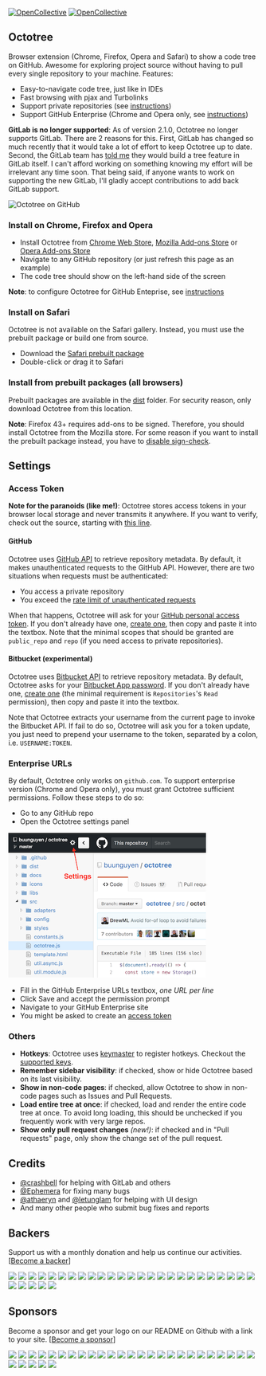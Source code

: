 [![OpenCollective](https://opencollective.com/octotree/backers/badge.svg)](#backers)
[![OpenCollective](https://opencollective.com/octotree/sponsors/badge.svg)](#sponsors)

## Octotree
Browser extension (Chrome, Firefox, Opera and Safari) to show a code tree on GitHub. Awesome for exploring project source without having to pull every single repository to your machine. Features:

* Easy-to-navigate code tree, just like in IDEs
* Fast browsing with pjax and Turbolinks
* Support private repositories (see [instructions](#access-token))
* Support GitHub Enterprise (Chrome and Opera only, see [instructions](#enterprise-urls))

__GitLab is no longer supported__:
As of version 2.1.0, Octotree no longer supports GitLab. There are 2 reasons for this. First, GitLab has changed so much recently that it would take a lot of effort to keep Octotree up to date. Second, the GitLab team has [told me](https://github.com/buunguyen/octotree/issues/265) they would build a tree feature in GitLab itself. I can't afford working on something knowing my effort will be irrelevant any time soon. That being said, if anyone wants to work on supporting the new GitLab, I'll gladly accept contributions to add back GitLab support.

![Octotree on GitHub](docs/chrome-github.png)


### Install on Chrome, Firefox and Opera
* Install Octotree from [Chrome Web Store](https://chrome.google.com/webstore/detail/octotree/bkhaagjahfmjljalopjnoealnfndnagc), [Mozilla Add-ons Store](https://addons.mozilla.org/en-US/firefox/addon/octotree/) or [Opera Add-ons Store](https://addons.opera.com/en/extensions/details/octotree/)
* Navigate to any GitHub repository (or just refresh this page as an example)
* The code tree should show on the left-hand side of the screen

__Note__: to configure Octotree for GitHub Enteprise, see [instructions](#enterprise-urls)

### Install on Safari

Octotree is not available on the Safari gallery. Instead, you must use the prebuilt package or build one from source.

* Download the [Safari prebuilt package](https://github.com/buunguyen/octotree/blob/master/dist/safari.safariextz?raw=true)
* Double-click or drag it to Safari

### Install from prebuilt packages (all browsers)

Prebuilt packages are available in the  [dist](https://github.com/buunguyen/octotree/tree/master/dist) folder. For security reason, only download Octotree from this location.

__Note__: Firefox 43+ requires add-ons to be signed. Therefore, you should install Octotree from the Mozilla store. For some reason if you want to install the prebuilt package instead, you have to [disable sign-check](https://github.com/buunguyen/octotree/issues/220#issuecomment-166012724).

## Settings
### Access Token

__Note for the paranoids (like me!)__: Octotree stores access tokens in your browser local storage and never transmits it anywhere. If you want to verify, check out the source, starting with [this line](https://github.com/buunguyen/octotree/blob/master/src/view.options.js#L77).

#### GitHub
Octotree uses [GitHub API](https://developer.github.com/v3/) to retrieve repository metadata. By default, it makes unauthenticated requests to the GitHub API. However, there are two situations when requests must be authenticated:

* You access a private repository
* You exceed the [rate limit of unauthenticated requests](https://developer.github.com/v3/#rate-limiting)

When that happens, Octotree will ask for your [GitHub personal access token](https://help.github.com/articles/creating-an-access-token-for-command-line-use). If you don't already have one, [create one](https://github.com/settings/tokens/new), then copy and paste it into the textbox. Note that the minimal scopes that should be granted are `public_repo` and `repo` (if you need access to private repositories).

#### Bitbucket (experimental)
Octotree uses [Bitbucket API](https://confluence.atlassian.com/bitbucket/repositories-endpoint-1-0-296092719.html) to retrieve repository metadata. By default, Octotree asks for your [Bitbucket App password](https://confluence.atlassian.com/bitbucket/app-passwords-828781300.html). If you don't already have one, [create one](https://bitbucket.org/account/admin/app-passwords) (the minimal requirement is `Repositories`'s `Read` permission), then copy and paste it into the textbox.

Note that Octotree extracts your username from the current page to invoke the Bitbucket API. If fail to do so, Octotree will ask you for a token update, you just need to prepend your username to the token, separated by a colon, i.e. `USERNAME:TOKEN`.

### Enterprise URLs
By default, Octotree only works on `github.com`. To support enterprise version (Chrome and Opera only), you must grant Octotree sufficient permissions. Follow these steps to do so:

* Go to any GitHub repo
* Open the Octotree settings panel

![Settings](docs/settings.jpg)

* Fill in the GitHub Enterprise URLs textbox, _one URL per line_
* Click Save and accept the permission prompt
* Navigate to your GitHub Enterprise site
* You might be asked to create an [access token](#access-token)

### Others
* __Hotkeys__: Octotree uses [keymaster](https://github.com/madrobby/keymaster) to register hotkeys. Checkout the [supported keys](https://github.com/madrobby/keymaster#supported-keys).
* __Remember sidebar visibility__: if checked, show or hide Octotree based on its last visibility.
* __Show in non-code pages__: if checked, allow Octotree to show in non-code pages such as Issues and Pull Requests.
* __Load entire tree at once__: if checked, load and render the entire code tree at once. To avoid long loading, this should be unchecked if you frequently work with very large repos.
* __Show only pull request changes__ _(new!)_: if checked and in "Pull requests" page, only show the change set of the pull request.

## Credits
* [@crashbell](https://github.com/crashbell) for helping with GitLab and others
* [@Ephemera](https://github.com/Ephemera) for fixing many bugs
* [@athaeryn](https://github.com/athaeryn) and [@letunglam](https://github.com/letunglam) for helping with UI design
* And many other people who submit bug fixes and reports

## Backers

Support us with a monthly donation and help us continue our activities. [[Become a backer](https://opencollective.com/octotree#backer)]

<a href="https://opencollective.com/octotree/backer/0/website" target="_blank"><img src="https://opencollective.com/octotree/backer/0/avatar.svg"></a>
<a href="https://opencollective.com/octotree/backer/1/website" target="_blank"><img src="https://opencollective.com/octotree/backer/1/avatar.svg"></a>
<a href="https://opencollective.com/octotree/backer/2/website" target="_blank"><img src="https://opencollective.com/octotree/backer/2/avatar.svg"></a>
<a href="https://opencollective.com/octotree/backer/3/website" target="_blank"><img src="https://opencollective.com/octotree/backer/3/avatar.svg"></a>
<a href="https://opencollective.com/octotree/backer/4/website" target="_blank"><img src="https://opencollective.com/octotree/backer/4/avatar.svg"></a>
<a href="https://opencollective.com/octotree/backer/5/website" target="_blank"><img src="https://opencollective.com/octotree/backer/5/avatar.svg"></a>
<a href="https://opencollective.com/octotree/backer/6/website" target="_blank"><img src="https://opencollective.com/octotree/backer/6/avatar.svg"></a>
<a href="https://opencollective.com/octotree/backer/7/website" target="_blank"><img src="https://opencollective.com/octotree/backer/7/avatar.svg"></a>
<a href="https://opencollective.com/octotree/backer/8/website" target="_blank"><img src="https://opencollective.com/octotree/backer/8/avatar.svg"></a>
<a href="https://opencollective.com/octotree/backer/9/website" target="_blank"><img src="https://opencollective.com/octotree/backer/9/avatar.svg"></a>
<a href="https://opencollective.com/octotree/backer/10/website" target="_blank"><img src="https://opencollective.com/octotree/backer/10/avatar.svg"></a>
<a href="https://opencollective.com/octotree/backer/11/website" target="_blank"><img src="https://opencollective.com/octotree/backer/11/avatar.svg"></a>
<a href="https://opencollective.com/octotree/backer/12/website" target="_blank"><img src="https://opencollective.com/octotree/backer/12/avatar.svg"></a>
<a href="https://opencollective.com/octotree/backer/13/website" target="_blank"><img src="https://opencollective.com/octotree/backer/13/avatar.svg"></a>
<a href="https://opencollective.com/octotree/backer/14/website" target="_blank"><img src="https://opencollective.com/octotree/backer/14/avatar.svg"></a>
<a href="https://opencollective.com/octotree/backer/15/website" target="_blank"><img src="https://opencollective.com/octotree/backer/15/avatar.svg"></a>
<a href="https://opencollective.com/octotree/backer/16/website" target="_blank"><img src="https://opencollective.com/octotree/backer/16/avatar.svg"></a>
<a href="https://opencollective.com/octotree/backer/17/website" target="_blank"><img src="https://opencollective.com/octotree/backer/17/avatar.svg"></a>
<a href="https://opencollective.com/octotree/backer/18/website" target="_blank"><img src="https://opencollective.com/octotree/backer/18/avatar.svg"></a>
<a href="https://opencollective.com/octotree/backer/19/website" target="_blank"><img src="https://opencollective.com/octotree/backer/19/avatar.svg"></a>
<a href="https://opencollective.com/octotree/backer/20/website" target="_blank"><img src="https://opencollective.com/octotree/backer/20/avatar.svg"></a>
<a href="https://opencollective.com/octotree/backer/21/website" target="_blank"><img src="https://opencollective.com/octotree/backer/21/avatar.svg"></a>
<a href="https://opencollective.com/octotree/backer/22/website" target="_blank"><img src="https://opencollective.com/octotree/backer/22/avatar.svg"></a>
<a href="https://opencollective.com/octotree/backer/23/website" target="_blank"><img src="https://opencollective.com/octotree/backer/23/avatar.svg"></a>
<a href="https://opencollective.com/octotree/backer/24/website" target="_blank"><img src="https://opencollective.com/octotree/backer/24/avatar.svg"></a>
<a href="https://opencollective.com/octotree/backer/25/website" target="_blank"><img src="https://opencollective.com/octotree/backer/25/avatar.svg"></a>
<a href="https://opencollective.com/octotree/backer/26/website" target="_blank"><img src="https://opencollective.com/octotree/backer/26/avatar.svg"></a>
<a href="https://opencollective.com/octotree/backer/27/website" target="_blank"><img src="https://opencollective.com/octotree/backer/27/avatar.svg"></a>
<a href="https://opencollective.com/octotree/backer/28/website" target="_blank"><img src="https://opencollective.com/octotree/backer/28/avatar.svg"></a>
<a href="https://opencollective.com/octotree/backer/29/website" target="_blank"><img src="https://opencollective.com/octotree/backer/29/avatar.svg"></a>

## Sponsors

Become a sponsor and get your logo on our README on Github with a link to your site. [[Become a sponsor](https://opencollective.com/octotree#sponsor)]

<a href="https://opencollective.com/octotree/sponsor/0/website" target="_blank"><img src="https://opencollective.com/octotree/sponsor/0/avatar.svg"></a>
<a href="https://opencollective.com/octotree/sponsor/1/website" target="_blank"><img src="https://opencollective.com/octotree/sponsor/1/avatar.svg"></a>
<a href="https://opencollective.com/octotree/sponsor/2/website" target="_blank"><img src="https://opencollective.com/octotree/sponsor/2/avatar.svg"></a>
<a href="https://opencollective.com/octotree/sponsor/3/website" target="_blank"><img src="https://opencollective.com/octotree/sponsor/3/avatar.svg"></a>
<a href="https://opencollective.com/octotree/sponsor/4/website" target="_blank"><img src="https://opencollective.com/octotree/sponsor/4/avatar.svg"></a>
<a href="https://opencollective.com/octotree/sponsor/5/website" target="_blank"><img src="https://opencollective.com/octotree/sponsor/5/avatar.svg"></a>
<a href="https://opencollective.com/octotree/sponsor/6/website" target="_blank"><img src="https://opencollective.com/octotree/sponsor/6/avatar.svg"></a>
<a href="https://opencollective.com/octotree/sponsor/7/website" target="_blank"><img src="https://opencollective.com/octotree/sponsor/7/avatar.svg"></a>
<a href="https://opencollective.com/octotree/sponsor/8/website" target="_blank"><img src="https://opencollective.com/octotree/sponsor/8/avatar.svg"></a>
<a href="https://opencollective.com/octotree/sponsor/9/website" target="_blank"><img src="https://opencollective.com/octotree/sponsor/9/avatar.svg"></a>
<a href="https://opencollective.com/octotree/sponsor/10/website" target="_blank"><img src="https://opencollective.com/octotree/sponsor/10/avatar.svg"></a>
<a href="https://opencollective.com/octotree/sponsor/11/website" target="_blank"><img src="https://opencollective.com/octotree/sponsor/11/avatar.svg"></a>
<a href="https://opencollective.com/octotree/sponsor/12/website" target="_blank"><img src="https://opencollective.com/octotree/sponsor/12/avatar.svg"></a>
<a href="https://opencollective.com/octotree/sponsor/13/website" target="_blank"><img src="https://opencollective.com/octotree/sponsor/13/avatar.svg"></a>
<a href="https://opencollective.com/octotree/sponsor/14/website" target="_blank"><img src="https://opencollective.com/octotree/sponsor/14/avatar.svg"></a>
<a href="https://opencollective.com/octotree/sponsor/15/website" target="_blank"><img src="https://opencollective.com/octotree/sponsor/15/avatar.svg"></a>
<a href="https://opencollective.com/octotree/sponsor/16/website" target="_blank"><img src="https://opencollective.com/octotree/sponsor/16/avatar.svg"></a>
<a href="https://opencollective.com/octotree/sponsor/17/website" target="_blank"><img src="https://opencollective.com/octotree/sponsor/17/avatar.svg"></a>
<a href="https://opencollective.com/octotree/sponsor/18/website" target="_blank"><img src="https://opencollective.com/octotree/sponsor/18/avatar.svg"></a>
<a href="https://opencollective.com/octotree/sponsor/19/website" target="_blank"><img src="https://opencollective.com/octotree/sponsor/19/avatar.svg"></a>
<a href="https://opencollective.com/octotree/sponsor/20/website" target="_blank"><img src="https://opencollective.com/octotree/sponsor/20/avatar.svg"></a>
<a href="https://opencollective.com/octotree/sponsor/21/website" target="_blank"><img src="https://opencollective.com/octotree/sponsor/21/avatar.svg"></a>
<a href="https://opencollective.com/octotree/sponsor/22/website" target="_blank"><img src="https://opencollective.com/octotree/sponsor/22/avatar.svg"></a>
<a href="https://opencollective.com/octotree/sponsor/23/website" target="_blank"><img src="https://opencollective.com/octotree/sponsor/23/avatar.svg"></a>
<a href="https://opencollective.com/octotree/sponsor/24/website" target="_blank"><img src="https://opencollective.com/octotree/sponsor/24/avatar.svg"></a>
<a href="https://opencollective.com/octotree/sponsor/25/website" target="_blank"><img src="https://opencollective.com/octotree/sponsor/25/avatar.svg"></a>
<a href="https://opencollective.com/octotree/sponsor/26/website" target="_blank"><img src="https://opencollective.com/octotree/sponsor/26/avatar.svg"></a>
<a href="https://opencollective.com/octotree/sponsor/27/website" target="_blank"><img src="https://opencollective.com/octotree/sponsor/27/avatar.svg"></a>
<a href="https://opencollective.com/octotree/sponsor/28/website" target="_blank"><img src="https://opencollective.com/octotree/sponsor/28/avatar.svg"></a>
<a href="https://opencollective.com/octotree/sponsor/29/website" target="_blank"><img src="https://opencollective.com/octotree/sponsor/29/avatar.svg"></a>
